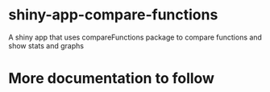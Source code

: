 # shiny-app-compare-functions
A shiny app that uses compareFunctions package to compare functions and show stats and graphs

# More documentation to follow
